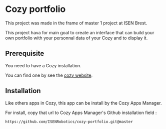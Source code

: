 # Cozy portfolio

This project was made in the frame of master 1 project at ISEN Brest.

This project hava for main goal to create an interface that can build your own portfolio with your personnal data of your Cozy and to display it.

## Prerequisite

You need to have a Cozy installation.

You can find one by see the [cozy website](https://docs.cozy.io/en/host/install).

## Installation

Like others apps in Cozy, this app can be install by the Cozy Apps Manager. 

For install, copy that url to Cozy Apps Manager's Github installation field :

```
https://github.com/ISENRobotics/cozy-portfolio.git@master
```
